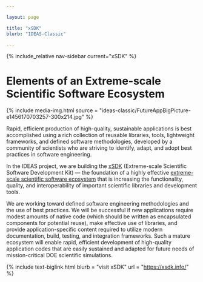 ```yaml
---

layout: page

title: "xSDK"
blurb: "IDEAS-Classic"

---
```


<!-- Sidebar Nav -->
<!-- ---------------------------------------------------------------------- -->

{% include_relative nav-sidebar current="xSDK" %}

<!-- Content -->
<!-- ---------------------------------------------------------------------- -->

# Elements of an Extreme-scale Scientific Software Ecosystem

{% include media-img.html source = "ideas-classic/FutureAppBigPicture-e1456170703257-300x214.jpg" %}

Rapid, efficient production of high-quality, sustainable applications is best accomplished using a rich collection of reusable libraries, tools, lightweight frameworks, and defined software methodologies, developed by a community of scientists who are striving to identify, adapt, and adopt best practices in software engineering.

In the IDEAS project, we are building the [xSDK](http://xsdk.info/) (Extreme-scale Scientific Software Development Kit) — the foundation of a highly effective [extreme-scale scientific software ecosystem](http://xsdk.info/ecosystem-elements/) that is increasing the functionality, quality, and interoperability of important scientific libraries and development tools.

We are working toward defined software engineering methodologies and the use of best practices. We will be successful if new applications require modest amounts of native code (which should be written as encapsulated components for potential reuse), make effective use of libraries, and provide application-specific content required to utilize modern documentation, build, testing, and integration frameworks. Such a mature ecosystem will enable rapid, efficient development of high-quality application codes that are easily sustained and adapted for future needs of mission-critical DOE scientific simulations.

<!-- Link to External Site -->
<!-- ---------------------------------------------------------------------- -->

{% 	include text-biglink.html 
		blurb = "visit xSDK"
		url = "https://xsdk.info/"
%}
